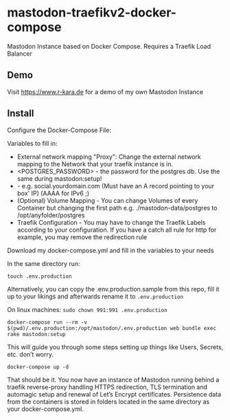 # mastodon-traefikv2-docker-compose
Mastodon Instance based on Docker Compose. Requires a Traefik Load Balancer

## Demo

Visit https://www.r-kara.de for a demo of my own Mastodon Instance

## Install

Configure the Docker-Compose File:

Variables to fill in:

- External network mapping "Proxy": Change the external network mapping to the Network that your traefik instance is in.
- <POSTGRES_PASSWORD> - the password for the postgres db. Use the same during mastodon:setup!
- <DOMAIN> - e.g. social.yourdomain.com (Must have an A record pointing to your box' IP) (AAAA for IPv6 ;)
- (Optional) Volume Mapping - You can change Volumes of every Container but changing the first path e.g. ./mastodon-data/postgres to /opt/anyfolder/postgres
- Traefik Configuration - You may have to change the Traefik Labels according to your configuration. If you have a catch all rule for http for example,  you may remove the redirection rule


Download my docker-compose.yml and fill in the variables to your needs

In the same directory run:

```touch .env.production```

Alternatively, you can copy the .env.production.sample from this repo, fill it up to your likings and afterwards rename it to ```.env.production```

On linux machines: ```sudo chown 991:991 .env.production```

```docker-compose run --rm -v $(pwd)/.env.production:/opt/mastodon/.env.production web bundle exec rake mastodon:setup```

This will guide you through some steps setting up things like Users, Secrets, etc. don’t worry.

```docker-compose up -d```

That should be it. You now have an instance of Mastodon running behind a traefik reverse-proxy handling HTTPS redirection, TLS termination and automagic setup and renewal of Let’s Encrypt certificates. Persistence data from the containers is stored in folders located in the same directory as your docker-compose.yml.
